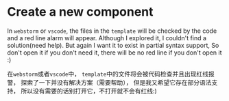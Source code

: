 # Create a new component

In `webstorm` or `vscode`, 
the files in the `template` will be checked by the code and a red line alarm will appear.
Although I explored it, I couldn't find a solution(need help).
But again I want it to exist in partial syntax support,
So don't open it if you don't need it, there will be no red line if you don't open it :)

在`webstorm`或者`vscode`中，
`template`中的文件将会被代码检查并且出现红线报警，
探索了一下并没有解决方案（需要帮助），
但是我又希望它存在部分语法支持，
所以没有需要的话别打开它，不打开就不会有红线:)
